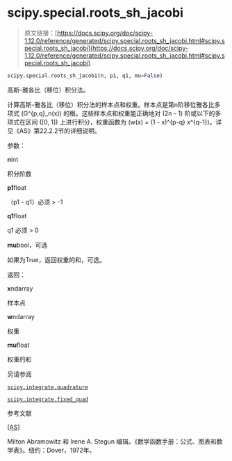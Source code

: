 # scipy.special.roots_sh_jacobi

> 原文链接：[https://docs.scipy.org/doc/scipy-1.12.0/reference/generated/scipy.special.roots_sh_jacobi.html#scipy.special.roots_sh_jacobi](https://docs.scipy.org/doc/scipy-1.12.0/reference/generated/scipy.special.roots_sh_jacobi.html#scipy.special.roots_sh_jacobi)

```py
scipy.special.roots_sh_jacobi(n, p1, q1, mu=False)
```

高斯-雅各比（移位）积分法。

计算高斯-雅各比（移位）积分法的样本点和权重。样本点是第n阶移位雅各比多项式 \(G^{p,q}_n(x)\) 的根。这些样本点和权重能正确地对 \(2n - 1\) 阶或以下的多项式在区间 \([0, 1]\) 上进行积分，权重函数为 \(w(x) = (1 - x)^{p-q} x^{q-1}\)。详见《AS》第22.2.2节的详细说明。

参数：

**n**int

积分阶数

**p1**float

（p1 - q1）必须 > -1

**q1**float

q1 必须 > 0

**mu**bool，可选

如果为True，返回权重的和，可选。

返回：

**x**ndarray

样本点

**w**ndarray

权重

**mu**float

权重的和

另请参阅

[`scipy.integrate.quadrature`](scipy.integrate.quadrature.html#scipy.integrate.quadrature "scipy.integrate.quadrature")

[`scipy.integrate.fixed_quad`](scipy.integrate.fixed_quad.html#scipy.integrate.fixed_quad "scipy.integrate.fixed_quad")

参考文献

[[AS](#id1)]

Milton Abramowitz 和 Irene A. Stegun 编辑。《数学函数手册：公式、图表和数学表》。纽约：Dover，1972年。
